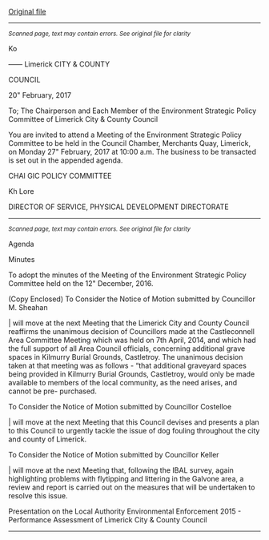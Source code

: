 [Original file](https://beta.limerick.ie/sites/default/files/media/documents/2017-04/agenda_-_environment_spc_monday_27th_february2c_2017.pdf)

---
*<small>Scanned page, text may contain errors. See original file for clarity</small>*  

Ko

——
Limerick
CITY & COUNTY

COUNCIL

20" February, 2017

To; The Chairperson and Each Member of the Environment Strategic Policy Committee of
Limerick City & County Council

You are invited to attend a Meeting of the Environment Strategic Policy Committee to be
held in the Council Chamber, Merchants Quay, Limerick, on Monday 27" February, 2017 at
10:00 a.m. The business to be transacted is set out in the appended agenda.

CHAI GIC POLICY COMMITTEE

Kh Lore

DIRECTOR OF SERVICE,
PHYSICAL DEVELOPMENT DIRECTORATE


---
*<small>Scanned page, text may contain errors. See original file for clarity</small>*  

Agenda

Minutes

To adopt the minutes of the Meeting of the Environment Strategic Policy Committee
held on the 12" December, 2016.

(Copy Enclosed)
To Consider the Notice of Motion submitted by Councillor M. Sheahan

| will move at the next Meeting that the Limerick City and County Council reaffirms the
unanimous decision of Councillors made at the Castleconnell Area Committee Meeting
which was held on 7th April, 2014, and which had the full support of all Area Council
officials, concerning additional grave spaces in Kilmurry Burial Grounds, Castletroy. The
unanimous decision taken at that meeting was as follows - “that additional graveyard
spaces being provided in Kilmurry Burial Grounds, Castletroy, would only be made
available to members of the local community, as the need arises, and cannot be pre-
purchased.

To Consider the Notice of Motion submitted by Councillor Costelloe

| will move at the next Meeting that this Council devises and presents a plan to this
Council to urgently tackle the issue of dog fouling throughout the city and county of
Limerick.

To Consider the Notice of Motion submitted by Councillor Keller

| will move at the next Meeting that, following the IBAL survey, again highlighting
problems with flytipping and littering in the Galvone area, a review and report is carried
out on the measures that will be undertaken to resolve this issue.

Presentation on the Local Authority Environmental Enforcement 2015 - Performance
Assessment of Limerick City & County Council


---
